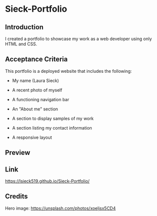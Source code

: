 # Sieck-Portfolio


## Introduction

I created a portfolio to showcase my work as a web developer using only HTML and CSS. 

## Acceptance Criteria

This portfolio is a deployed website that includes the following:

- My name (Laura Sieck)

- A recent photo of myself

- A functioning navigation bar

- An "About me" section

- A section to display samples of my work

- A section listing my contact information

- A responsive layout 

## Preview



## Link

https://lsieck519.github.io/Sieck-Portfolio/ 

## Credits

Hero image: https://unsplash.com/photos/xoeljsx5CD4
